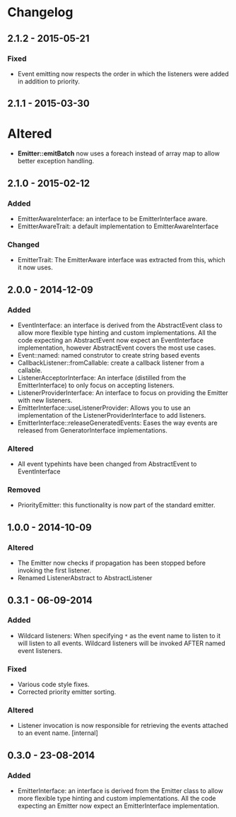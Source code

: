 # Changelog

## 2.1.2 - 2015-05-21

### Fixed

- Event emitting now respects the order in which the listeners were added in addition to priority.

## 2.1.1 - 2015-03-30

# Altered

- __Emitter::emitBatch__ now uses a foreach instead of array map to allow better exception handling.

## 2.1.0 - 2015-02-12

### Added

- EmitterAwareInterface: an interface to be EmitterInterface aware.
- EmitterAwareTrait: a default implementation to EmitterAwareInterface

### Changed

- EmitterTrait: The EmitterAware interface was extracted from this, which it now uses.

## 2.0.0 - 2014-12-09

### Added

- EventInterface: an interface is derived from the AbstractEvent class to allow more flexible type hinting and custom implementations. All the code expecting an AbstractEvent now expect an EventInterface implementation, however AbstractEvent covers the most use cases.
- Event::named: named construtor to create string based events
- CallbackListener::fromCallable: create a callback listener from a callable.
- ListenerAcceptorInterface: An interface (distilled from the EmitterInterface) to only focus on accepting listeners.
- ListenerProviderInterface: An interface to focus on providing the Emitter with new listeners.
- EmitterInterface::useListenerProvider: Allows you to use an implementation of the ListenerProviderInterface to add listeners.
- EmitterInterface::releaseGeneratedEvents: Eases the way events are released from GeneratorInterface implementations.

### Altered

- All event typehints have been changed from AbstractEvent to EventInterface

### Removed

- PriorityEmitter: this functionality is now part of the standard emitter.

## 1.0.0 - 2014-10-09

### Altered

- The Emitter now checks if propagation has been stopped before invoking the first listener.
- Renamed ListenerAbstract to AbstractListener


## 0.3.1 - 06-09-2014

### Added

- Wildcard listeners: When specifying `*` as the event name to listen to it will listen to all events. Wildcard listeners will be invoked AFTER named event listeners.

### Fixed

- Various code style fixes.
- Corrected priority emitter sorting.

### Altered

- Listener invocation is now responsible for retrieving the events attached to an event name. [internal]


## 0.3.0 - 23-08-2014

### Added

- EmitterInterface: an interface is derived from the Emitter class to allow more flexible type hinting and custom implementations. All the code expecting an Emitter now expect an EmitterInterface implementation.
